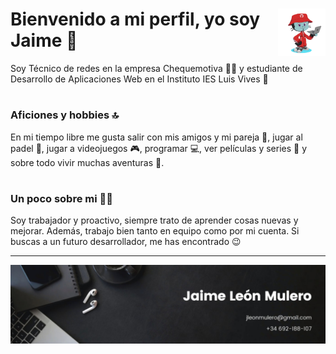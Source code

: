 # <img src="./images/octocat-1696703927165.png" width=15% align=right /> Bienvenido a mi perfil, yo soy Jaime 🤟

Soy Técnico de redes en la empresa Chequemotiva 🧑‍💻 y estudiante de Desarrollo de Aplicaciones Web en el Instituto IES Luis Vives 📓

#
### Aficiones y hobbies 🔝
En mi tiempo libre me gusta salir con mis amigos y mi pareja 👫, jugar al padel 🎾, jugar a videojuegos 🎮, programar 💻, ver películas y series 🎥 y sobre todo vivir muchas aventuras 🤠.

#
### Un poco sobre mi 🙋‍♂️
Soy trabajador y proactivo, siempre trato de aprender cosas nuevas y mejorar. Además, trabajo bien tanto en equipo como por mi cuenta. Si buscas a un futuro desarrollador, me has encontrado 😉

---
<p align="center">
<img src="./images/banner.png" align=center/>
</p>
